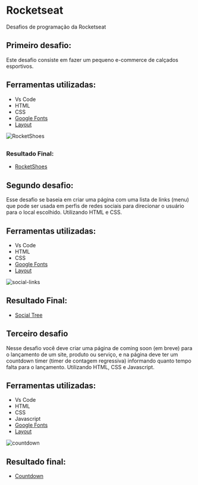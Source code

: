 # Rocketseat

 Desafios de programação da Rocketseat

## Primeiro desafio:

Este desafio consiste em fazer um pequeno e-commerce de calçados esportivos.

## Ferramentas utilizadas:

- Vs Code
- HTML
- CSS
- [Google Fonts](https://fonts.google.com/)
- [Layout](https://www.figma.com/file/iSQh5XZbkiiEDee3mHnhl4/DD-%2F-RocketShoes/duplicate?node-id=0%3A1)

![RocketShoes](https://user-images.githubusercontent.com/71888055/152251356-da873e0c-6518-4aa3-a556-c1a3f98a4f04.png)

##

### Resultado Final:

- [RocketShoes](https://athilas-silva.github.io/desafios-rocketseat/rocketShoes/index.html)

##

## Segundo desafio:

Esse desafio se baseia em criar uma página com uma lista de links (menu) que pode ser usada em perfis de redes sociais para direcionar o usuário para o local escolhido. Utilizando HTML e CSS.

## Ferramentas utilizadas:

- Vs Code
- HTML
- CSS
- [Google Fonts](https://fonts.google.com/)
- [Layout](https://www.figma.com/file/yi1ycIyAW8QiGiX9bMFHkU/DD-%2F-Social-links/duplicate)

![social-links](https://user-images.githubusercontent.com/71888055/155003782-9e70bd16-45d3-4255-8d7d-baa6da87471e.png)

##

## Resultado Final:

- [Social Tree](https://athilas-silva.github.io/desafios-rocketseat/social-links/index.html)

##

## Terceiro desafio

Nesse desafio você deve criar uma página de coming soon (em breve) para o lançamento de um site, produto ou serviço, e na página deve ter um countdown timer (timer de contagem regressiva) informando quanto tempo falta para o lançamento. Utilizando HTML, CSS e Javascript.

## Ferramentas utilizadas:

- Vs Code
- HTML
- CSS
- Javascript
- [Google Fonts](https://fonts.google.com/)
- [Layout](https://www.figma.com/file/oDZqw3v8fem3v3RC7bTKV5/DD-%2F-Countdown/duplicate?node-id=0%3A1)

![countdown](https://user-images.githubusercontent.com/71888055/155165166-a493c235-ac67-4218-ab79-3f14b85420e9.png)

## Resultado final:

- [Countdown](https://athilas-silva.github.io/desafios-rocketseat/countdown/index.html)
